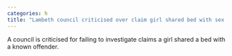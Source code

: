 ```yaml
---
categories: h
title: "Lambeth council criticised over claim girl shared bed with sex offender"
---
```

A council is criticised for failing to investigate claims a girl shared a bed with a known offender.